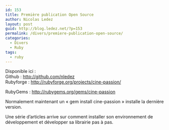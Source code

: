 ```yaml
---
id: 153
title: Première publication Open Source
author: Nicolas Ledez
layout: post
guid: http://blog.ledez.net/?p=153
permalink: /divers/premiere-publication-open-source/
categories:
  - Divers
  - Ruby
tags:
  - ruby
---
```

Disponible ici :  
Github : http://github.com/nledez  
Rubyforge : http://rubyforge.org/projects/cine-passion/

RubyGems : http://rubygems.org/gems/cine-passion

Normalement maintenant un &laquo;&nbsp;gem install cine-passion&nbsp;&raquo; installe la dernière version.

Une série d’articles arrive sur comment installer son environnement de développement et développer sa librairie pas à pas.
